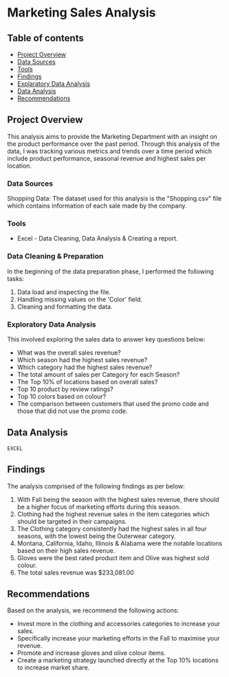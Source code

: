 # Marketing Sales Analysis

## Table of contents

- [Project Overview](#project-overview)
- [Data Sources](#data-sources)
- [Tools](#tools)
- [Findings](#findings)
- [Explaratory Data Analysis](#explaratory-data)
- [Data Analysis](#data-analysis)
- [Recommendations](#recommendations)

## Project Overview

This analysis aims to provide the Marketing Department with an insight on the product performance over the past period. Through this analysis of the data, I was tracking various metrics and trends over a time period which include product performance, seasonal revenue and highest sales per location.

### Data Sources

Shopping Data: The dataset used for this analysis is the "Shopping.csv" file which contains information of each sale made by the company.

### Tools

- Excel - Data Cleaning, Data Analysis & Creating a report.

### Data Cleaning & Preparation

  In the beginning of the data preparation phase, I performed the following tasks:
  1. Data load and inspecting the file.
  2. Handling missing values on the 'Color' field.
  3. Cleaning and formatting the data.

### Exploratory Data Analysis

This involved exploring the sales data to answer key questions below:

- What was the overall sales revenue?
- Which season had the highest sales revenue?
- Which category had the highest sales revenue?
- The total amount of sales per Category for each Season?
- The Top 10% of locations based on overall sales?
- Top 10 product by review ratings?
- Top 10 colors based on colour?
- The comparison between customers that used the promo code and those that did not use the promo code. 

## Data Analysis

```EXCEL```

## Findings

The analysis comprised of the following findings as per below:

1. With Fall being the season with the highest sales revenue, there should be a higher focus of marketing efforts during this season.
2. Clothing had the highest revenue sales in the item categories which should be targeted in their campaigns.
3. The Clothing category consistently had the highest sales in all four seasons, with the lowest being the Outerwear category.
4. Montana, California, Idaho, Illinois & Alabama were the notable locations based on their high sales revenue.
5. Gloves were the best rated product item and Olive was highest sold colour.
6. The total sales revenue was $233,081.00

## Recommendations

Based on the analysis, we recommend the following actions:

- Invest more in the clothing and accessories categories to increase your sales.
- Specifically increase your marketing efforts in the Fall to maximise your revenue.
- Promote and increase gloves and olive colour items.
- Create a marketing strategy launched directly at the Top 10% locations to increase market share.













